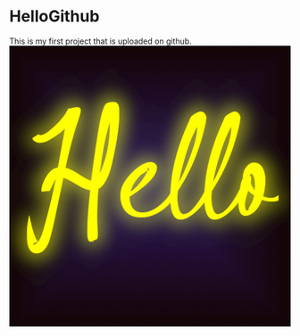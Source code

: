 # HelloGithub
This is my first project that is uploaded on github.
![alt text](https://github.com/ImCoolestDeveloper/HelloGithub/blob/main/hello.png?raw=true)
